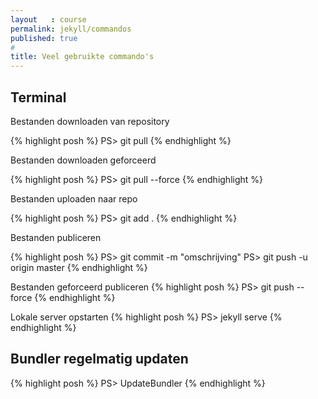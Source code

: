 ```yaml
---
layout   : course
permalink: jekyll/commandos
published: true
#
title: Veel gebruikte commando's
---
```


## Terminal

Bestanden downloaden van repository

{% highlight posh %}
PS> git pull
{% endhighlight %}

Bestanden downloaden geforceerd

{% highlight posh %}
PS> git pull --force
{% endhighlight %}

Bestanden uploaden naar repo

{% highlight posh %}
PS> git add .
{% endhighlight %}

Bestanden publiceren

{% highlight posh %}
PS> git commit -m "omschrijving"
PS> git push -u origin master
{% endhighlight %}

Bestanden geforceerd publiceren
{% highlight posh %}
PS> git push --force
{% endhighlight %}

Lokale server opstarten
{% highlight posh %}
PS> jekyll serve
{% endhighlight %}

## Bundler regelmatig updaten
{% highlight posh %}
PS> UpdateBundler
{% endhighlight %}
